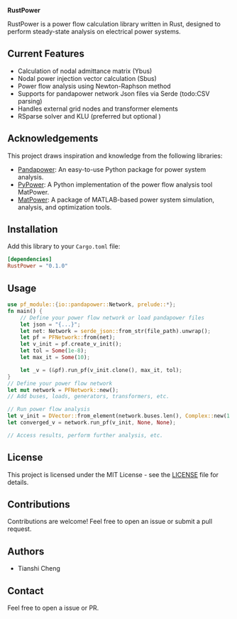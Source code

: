 **RustPower**

RustPower is a power flow calculation library written in Rust, designed to perform steady-state analysis on electrical power systems.

## Current Features

- Calculation of nodal admittance matrix (Ybus)
- Nodal power injection vector calculation (Sbus)
- Power flow analysis using Newton-Raphson method
- Supports for pandapower network Json files via Serde (todo:CSV parsing)
- Handles external grid nodes and transformer elements
- RSparse solver and KLU (preferred but optional )

## Acknowledgements

This project draws inspiration and knowledge from the following libraries:

- [Pandapower](https://github.com/e2nIEE/pandapower): An easy-to-use Python package for power system analysis.
- [PyPower](/https://github.com/rwl/PYPOWER): A Python implementation of the power flow analysis tool MatPower.
- [MatPower](https://matpower.org/): A package of MATLAB-based power system simulation, analysis, and optimization tools.

## Installation

Add this library to your `Cargo.toml` file:

```toml
[dependencies]
RustPower = "0.1.0"
```

## Usage

```Rust
use pf_module::{io::pandapower::Network, prelude::*};
fn main() {
    // Define your power flow network or load pandapower files
    let json = "{...}";
    let net: Network = serde_json::from_str(file_path).unwrap();
    let pf = PFNetwork::from(net);
    let v_init = pf.create_v_init();
    let tol = Some(1e-8);
    let max_it = Some(10);

    let _v = (&pf).run_pf(v_init.clone(), max_it, tol);
}
// Define your power flow network
let mut network = PFNetwork::new();
// Add buses, loads, generators, transformers, etc.

// Run power flow analysis
let v_init = DVector::from_element(network.buses.len(), Complex::new(1.0, 0.0));
let converged_v = network.run_pf(v_init, None, None);

// Access results, perform further analysis, etc.
```

## License

This project is licensed under the MIT License - see the [LICENSE](LICENSE) file for details.

## Contributions

Contributions are welcome! Feel free to open an issue or submit a pull request.

## Authors

- Tianshi Cheng
## Contact

Feel free to open a issue or PR.
